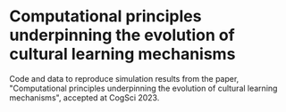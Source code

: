 # Computational principles underpinning the evolution of cultural learning mechanisms

Code and data to reproduce simulation results from the paper, "Computational principles underpinning the evolution of cultural learning mechanisms", accepted at CogSci 2023.
